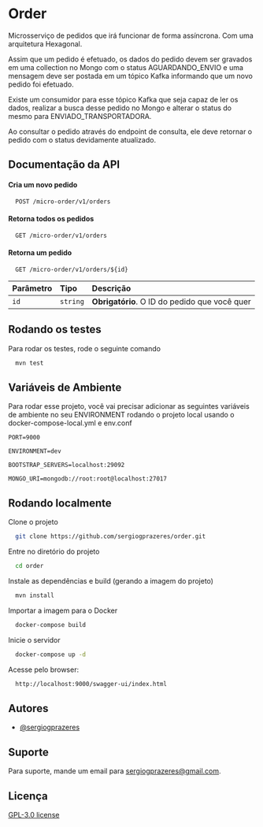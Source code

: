 
# Order

Microsserviço de pedidos que irá funcionar de forma assíncrona. Com uma arquitetura Hexagonal.

Assim que um pedido é efetuado, os dados do pedido devem ser gravados em uma collection 
no Mongo com o status AGUARDANDO_ENVIO e uma mensagem deve ser postada em um tópico Kafka informando que um novo pedido foi efetuado.
 
Existe um consumidor para esse tópico Kafka que seja capaz de ler os dados, 
realizar a busca desse pedido no Mongo e alterar o status do mesmo para 
ENVIADO_TRANSPORTADORA.

Ao consultar o pedido através do endpoint de consulta, ele deve retornar o pedido com o 
status devidamente atualizado.
## Documentação da API

#### Cria um novo pedido

```http
  POST /micro-order/v1/orders
```

#### Retorna todos os pedidos

```http
  GET /micro-order/v1/orders
```

#### Retorna um pedido

```http
  GET /micro-order/v1/orders/${id}
```

| Parâmetro   | Tipo       | Descrição                                   |
| :---------- | :--------- | :------------------------------------------ |
| `id`      | `string` | **Obrigatório**. O ID do pedido que você quer |







## Rodando os testes

Para rodar os testes, rode o seguinte comando

```bash
  mvn test
```


## Variáveis de Ambiente

Para rodar esse projeto, você vai precisar adicionar as seguintes variáveis de ambiente no seu ENVIRONMENT rodando o projeto local usando o docker-compose-local.yml e env.conf

`PORT=9000`

`ENVIRONMENT=dev`

`BOOTSTRAP_SERVERS=localhost:29092`

`MONGO_URI=mongodb://root:root@localhost:27017`

## Rodando localmente

Clone o projeto

```bash
  git clone https://github.com/sergiogprazeres/order.git
```

Entre no diretório do projeto

```bash
  cd order
```

Instale as dependências e build (gerando a imagem do projeto)

```bash
  mvn install
```

Importar a imagem para o Docker

```bash
  docker-compose build
```

Inicie o servidor

```bash
  docker-compose up -d
```

Acesse pelo browser:

```bash
  http://localhost:9000/swagger-ui/index.html
```


## Autores

- [@sergiogprazeres](https://github.com/sergiogprazeres)


## Suporte

Para suporte, mande um email para sergiogprazeres@gmail.com.


## Licença

[GPL-3.0 license](https://www.gnu.org/licenses/quick-guide-gplv3)

